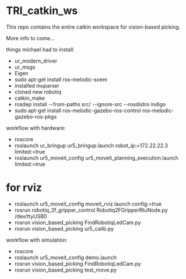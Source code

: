 # TRI_catkin_ws
This repo contains the entire catkin workspace for vision-based picking. 

More info to come...


things michael had to install:
- ur_modern_driver
- ur_msgs
- Eigen
- sudo apt-get install ros-melodic-soem
- installed muparser
- cloned new robotiq
- catkin_make
- rosdep install --from-paths src/ --ignore-src --rosdistro indigo
- sudo apt-get install ros-melodic-gazebo-ros-control ros-melodic-gazebo-ros-pkgs


workflow with hardware:
- roscore
- roslaunch ur_bringup ur5_bringup.launch robot_ip:=172.22.22.3 limited:=true
- roslaunch ur5_moveit_config ur5_moveit_planning_execution.launch limited:=true
# for rviz
- roslaunch ur5_moveit_config moveit_rviz.launch config:=true
- rosrun robotiq_2f_gripper_control Robotiq2FGripperRtuNode.py /dev/ttyUSB0
- rosrun vision_based_picking FindRobotiqLedCam.py
- rosrun vision_based_picking ur5_calib.py

workflow with simulation:
- roscore
- roslaunch ur5_moveit_config demo.launch
- rosrun vision_based_picking FindRobotiqLedCam.py
- rosrun vision_based_picking test_move.py

